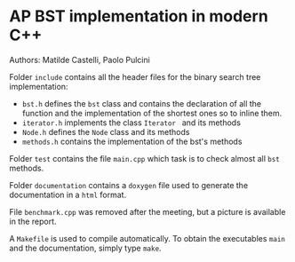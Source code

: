 # AP BST implementation in modern C++

Authors: Matilde Castelli, Paolo Pulcini

Folder ```include``` contains all the header files for the binary search tree implementation:

* ```bst.h``` defines the ```bst``` class and contains the declaration of all the function and the implementation of the shortest ones so to inline them.
* ```iterator.h``` implements the class ```Iterator ``` and its methods
* ```Node.h``` defines the ```Node``` class and its methods
* ```methods.h``` contains the implementation of the bst's methods 

Folder `test` contains the file  ```main.cpp```  which task is to check almost all ```bst``` methods. 

Folder `documentation` contains a `doxygen` file used to generate the documentation in a `html` format.

File `benchmark.cpp` was removed after the meeting, but a picture is available in the report. 

A ```Makefile``` is used to compile automatically.  To obtain the executables `main` and the documentation, simply type ```make```. 

